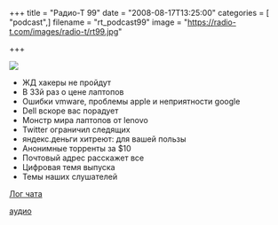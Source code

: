 +++
title = "Радио-Т 99"
date = "2008-08-17T13:25:00"
categories = [ "podcast",]
filename = "rt_podcast99"
image = "https://radio-t.com/images/radio-t/rt99.jpg"

+++

![](https://radio-t.com/images/radio-t/rt99.jpg)

- ЖД хакеры не пройдут
- В 33й раз о цене лаптопов
- Ошибки vmware, проблемы apple и неприятности google
- Dell вскоре вас порадует
- Монстр мира лаптопов от lenovo
- Twitter ограничил следящих
- яндекс.деньги хитреют: для вашей пользы
- Анонимные торренты за $10
- Почтовый адрес расскажет все
- Цифровая темя выпуска
- Темы наших слушателей

[Лог чата](http://chat.radio-t.com/logs/radio-t-99.html)

[аудио](https://cdn.radio-t.com/rt_podcast99.mp3)
<audio src="https://cdn.radio-t.com/rt_podcast99.mp3" preload="none"></audio>
